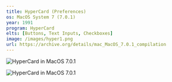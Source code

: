 ```yaml
---
title: HyperCard (Preferences)
os: MacOS System 7 (7.0.1)
year: 1991
program: HyperCard
elts: [Buttons, Text Inputs, Checkboxes]
image: /images/hyper1.png
url: https://archive.org/details/mac_MacOS_7.0.1_compilation
---
```


![HyperCard in MacOS 7.0.1](/images/hyper1.png)

![HyperCard in MacOS 7.0.1](/images/hyper2.png)

